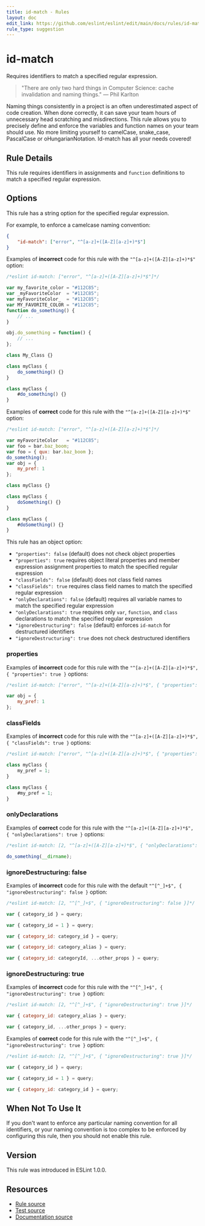 ```yaml
---
title: id-match - Rules
layout: doc
edit_link: https://github.com/eslint/eslint/edit/main/docs/rules/id-match.md
rule_type: suggestion
---
```

<!-- Note: No pull requests accepted for this file. See README.md in the root directory for details. -->

# id-match

Requires identifiers to match a specified regular expression.

> "There are only two hard things in Computer Science: cache invalidation and naming things." — Phil Karlton

Naming things consistently in a project is an often underestimated aspect of code creation.
When done correctly, it can save your team hours of unnecessary head scratching and misdirections.
This rule allows you to precisely define and enforce the variables and function names on your team should use.
No more limiting yourself to camelCase, snake_case, PascalCase or oHungarianNotation. Id-match has all your needs covered!

## Rule Details

This rule requires identifiers in assignments and `function` definitions to match a specified regular expression.

## Options

This rule has a string option for the specified regular expression.

For example, to enforce a camelcase naming convention:

```json
{
    "id-match": ["error", "^[a-z]+([A-Z][a-z]+)*$"]
}
```

Examples of **incorrect** code for this rule with the `"^[a-z]+([A-Z][a-z]+)*$"` option:

```js
/*eslint id-match: ["error", "^[a-z]+([A-Z][a-z]+)*$"]*/

var my_favorite_color = "#112C85";
var _myFavoriteColor  = "#112C85";
var myFavoriteColor_  = "#112C85";
var MY_FAVORITE_COLOR = "#112C85";
function do_something() {
    // ...
}

obj.do_something = function() {
    // ...
};

class My_Class {}

class myClass {
    do_something() {}
}

class myClass {
    #do_something() {}
}
```

Examples of **correct** code for this rule with the `"^[a-z]+([A-Z][a-z]+)*$"` option:

```js
/*eslint id-match: ["error", "^[a-z]+([A-Z][a-z]+)*$"]*/

var myFavoriteColor   = "#112C85";
var foo = bar.baz_boom;
var foo = { qux: bar.baz_boom };
do_something();
var obj = {
    my_pref: 1
};

class myClass {}

class myClass {
    doSomething() {}
}

class myClass {
    #doSomething() {}
}
```

This rule has an object option:

* `"properties": false` (default) does not check object properties
* `"properties": true` requires object literal properties and member expression assignment properties to match the specified regular expression
* `"classFields": false` (default) does not class field names
* `"classFields": true` requires class field names to match the specified regular expression
* `"onlyDeclarations": false` (default) requires all variable names to match the specified regular expression
* `"onlyDeclarations": true` requires only `var`, `function`, and `class` declarations to match the specified regular expression
* `"ignoreDestructuring": false` (default) enforces `id-match` for destructured identifiers
* `"ignoreDestructuring": true` does not check destructured identifiers

### properties

Examples of **incorrect** code for this rule with the `"^[a-z]+([A-Z][a-z]+)*$", { "properties": true }` options:

```js
/*eslint id-match: ["error", "^[a-z]+([A-Z][a-z]+)*$", { "properties": true }]*/

var obj = {
    my_pref: 1
};
```

### classFields

Examples of **incorrect** code for this rule with the `"^[a-z]+([A-Z][a-z]+)*$", { "classFields": true }` options:

```js
/*eslint id-match: ["error", "^[a-z]+([A-Z][a-z]+)*$", { "properties": true }]*/

class myClass {
    my_pref = 1;
}

class myClass {
    #my_pref = 1;
}
```

### onlyDeclarations

Examples of **correct** code for this rule with the `"^[a-z]+([A-Z][a-z]+)*$", { "onlyDeclarations": true }` options:

```js
/*eslint id-match: [2, "^[a-z]+([A-Z][a-z]+)*$", { "onlyDeclarations": true }]*/

do_something(__dirname);
```

### ignoreDestructuring: false

Examples of **incorrect** code for this rule with the default `"^[^_]+$", { "ignoreDestructuring": false }` option:

```js
/*eslint id-match: [2, "^[^_]+$", { "ignoreDestructuring": false }]*/

var { category_id } = query;

var { category_id = 1 } = query;

var { category_id: category_id } = query;

var { category_id: category_alias } = query;

var { category_id: categoryId, ...other_props } = query;
```

### ignoreDestructuring: true

Examples of **incorrect** code for this rule with the `"^[^_]+$", { "ignoreDestructuring": true }` option:

```js
/*eslint id-match: [2, "^[^_]+$", { "ignoreDestructuring": true }]*/

var { category_id: category_alias } = query;

var { category_id, ...other_props } = query;
```

Examples of **correct** code for this rule with the `"^[^_]+$", { "ignoreDestructuring": true }` option:

```js
/*eslint id-match: [2, "^[^_]+$", { "ignoreDestructuring": true }]*/

var { category_id } = query;

var { category_id = 1 } = query;

var { category_id: category_id } = query;
```

## When Not To Use It

If you don't want to enforce any particular naming convention for all identifiers, or your naming convention is too complex to be enforced by configuring this rule, then you should not enable this rule.

## Version

This rule was introduced in ESLint 1.0.0.

## Resources

* [Rule source](https://github.com/eslint/eslint/tree/HEAD/lib/rules/id-match.js)
* [Test source](https://github.com/eslint/eslint/tree/HEAD/tests/lib/rules/id-match.js)
* [Documentation source](https://github.com/eslint/eslint/tree/HEAD/docs/rules/id-match.md)
